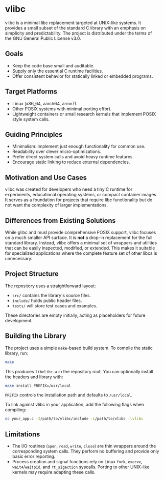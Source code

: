 # vlibc

vlibc is a minimal libc replacement targeted at UNIX-like systems. It
provides a small subset of the standard C library with an emphasis on
simplicity and predictability. The project is distributed under the
terms of the GNU General Public License v3.0.

## Goals
- Keep the code base small and auditable.
- Supply only the essential C runtime facilities.
- Offer consistent behavior for statically linked or embedded programs.

## Target Platforms
- Linux (x86_64, aarch64, armv7).
- Other POSIX systems with minimal porting effort.
- Lightweight containers or small research kernels that implement POSIX
  style system calls.

## Guiding Principles
- Minimalism: implement just enough functionality for common use.
- Readability over clever micro-optimizations.
- Prefer direct system calls and avoid heavy runtime features.
- Encourage static linking to reduce external dependencies.

## Motivation and Use Cases
vlibc was created for developers who need a tiny C runtime for
experiments, educational operating systems, or compact container
images. It serves as a foundation for projects that require libc
functionality but do not want the complexity of larger implementations.

## Differences from Existing Solutions
While glibc and musl provide comprehensive POSIX support, vlibc focuses
on a much smaller API surface. It is **not** a drop-in replacement for
the full standard library. Instead, vlibc offers a minimal set of
wrappers and utilities that can be easily inspected, modified, or
extended. This makes it suitable for specialized applications where the
complete feature set of other libcs is unnecessary.

## Project Structure

The repository uses a straightforward layout:

- `src/` contains the library's source files.
- `include/` holds public header files.
- `tests/` will store test cases and examples.

These directories are empty initially, acting as placeholders for future
development.

## Building the Library

The project uses a simple `make`-based build system. To compile the
static library, run:

```sh
make
```

This produces `libvlibc.a` in the repository root. You can optionally
install the headers and library with:

```sh
make install PREFIX=/usr/local
```

`PREFIX` controls the installation path and defaults to `/usr/local`.

To link against vlibc in your application, add the following flags when
compiling:

```sh
cc your_app.c -I/path/to/vlibc/include -L/path/to/vlibc -lvlibc
```

## Limitations

- The I/O routines (`open`, `read`, `write`, `close`) are thin wrappers around
  the corresponding system calls. They perform no buffering and provide only
  basic error reporting.
- Process creation and signal functions rely on Linux `fork`, `execve`,
  `wait4`/`waitpid`, and `rt_sigaction` syscalls. Porting to other UNIX-like
  kernels may require adapting these calls.
